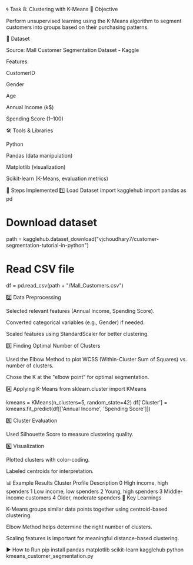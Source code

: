 🌀 Task 8: Clustering with K-Means
📌 Objective

Perform unsupervised learning using the K-Means algorithm to segment customers into groups based on their purchasing patterns.

📂 Dataset

Source: Mall Customer Segmentation Dataset - Kaggle

Features:

CustomerID

Gender

Age

Annual Income (k$)

Spending Score (1–100)

🛠 Tools & Libraries

Python

Pandas (data manipulation)

Matplotlib (visualization)

Scikit-learn (K-Means, evaluation metrics)

🚀 Steps Implemented
1️⃣ Load Dataset
import kagglehub
import pandas as pd

# Download dataset
path = kagglehub.dataset_download("vjchoudhary7/customer-segmentation-tutorial-in-python")

# Read CSV file
df = pd.read_csv(path + "/Mall_Customers.csv")

2️⃣ Data Preprocessing

Selected relevant features (Annual Income, Spending Score).

Converted categorical variables (e.g., Gender) if needed.

Scaled features using StandardScaler for better clustering.

3️⃣ Finding Optimal Number of Clusters

Used the Elbow Method to plot WCSS (Within-Cluster Sum of Squares) vs. number of clusters.

Chose the K at the "elbow point" for optimal segmentation.

4️⃣ Applying K-Means
from sklearn.cluster import KMeans

kmeans = KMeans(n_clusters=5, random_state=42)
df['Cluster'] = kmeans.fit_predict(df[['Annual Income', 'Spending Score']])

5️⃣ Cluster Evaluation

Used Silhouette Score to measure clustering quality.

6️⃣ Visualization

Plotted clusters with color-coding.

Labeled centroids for interpretation.

📊 Example Results
Cluster	Profile Description
0	High income, high spenders
1	Low income, low spenders
2	Young, high spenders
3	Middle-income customers
4	Older, moderate spenders
📌 Key Learnings

K-Means groups similar data points together using centroid-based clustering.

Elbow Method helps determine the right number of clusters.

Scaling features is important for meaningful distance-based clustering.

▶️ How to Run
pip install pandas matplotlib scikit-learn kagglehub
python kmeans_customer_segmentation.py
